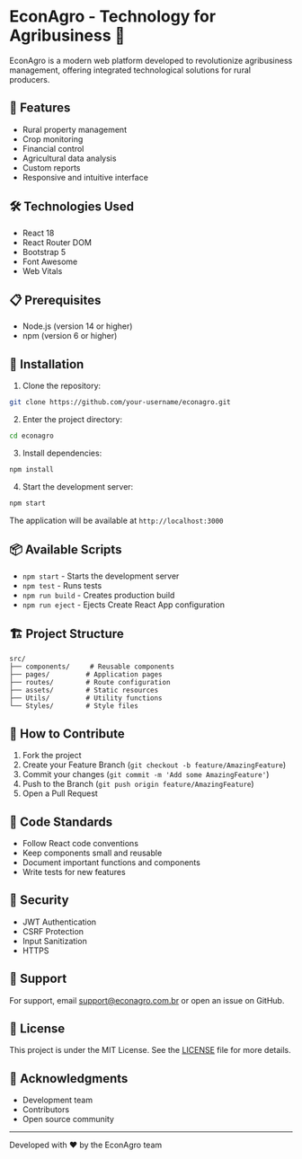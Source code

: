 # EconAgro - Technology for Agribusiness 🌱

EconAgro is a modern web platform developed to revolutionize agribusiness management, offering integrated technological solutions for rural producers.

## 🚀 Features

- Rural property management
- Crop monitoring
- Financial control
- Agricultural data analysis
- Custom reports
- Responsive and intuitive interface

## 🛠️ Technologies Used

- React 18
- React Router DOM
- Bootstrap 5
- Font Awesome
- Web Vitals

## 📋 Prerequisites

- Node.js (version 14 or higher)
- npm (version 6 or higher)

## 🔧 Installation

1. Clone the repository:
```bash
git clone https://github.com/your-username/econagro.git
```

2. Enter the project directory:
```bash
cd econagro
```

3. Install dependencies:
```bash
npm install
```

4. Start the development server:
```bash
npm start
```

The application will be available at `http://localhost:3000`

## 📦 Available Scripts

- `npm start` - Starts the development server
- `npm test` - Runs tests
- `npm run build` - Creates production build
- `npm run eject` - Ejects Create React App configuration

## 🏗️ Project Structure

```
src/
├── components/     # Reusable components
├── pages/         # Application pages
├── routes/        # Route configuration
├── assets/        # Static resources
├── Utils/         # Utility functions
└── Styles/        # Style files
```

## 🤝 How to Contribute

1. Fork the project
2. Create your Feature Branch (`git checkout -b feature/AmazingFeature`)
3. Commit your changes (`git commit -m 'Add some AmazingFeature'`)
4. Push to the Branch (`git push origin feature/AmazingFeature`)
5. Open a Pull Request

## 📝 Code Standards

- Follow React code conventions
- Keep components small and reusable
- Document important functions and components
- Write tests for new features

## 🔐 Security

- JWT Authentication
- CSRF Protection
- Input Sanitization
- HTTPS

## 📱 Support

For support, email support@econagro.com.br or open an issue on GitHub.

## 📄 License

This project is under the MIT License. See the [LICENSE](LICENSE) file for more details.

## 🙏 Acknowledgments

- Development team
- Contributors
- Open source community

---

Developed with ❤️ by the EconAgro team
